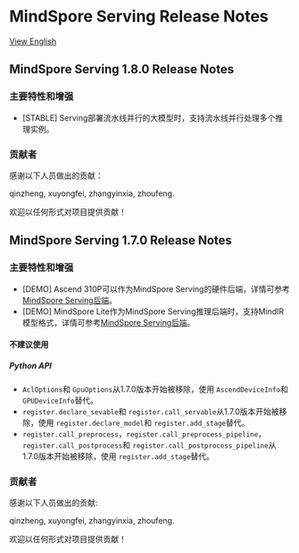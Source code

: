 # MindSpore Serving Release Notes

[View English](./RELEASE.md)

## MindSpore Serving 1.8.0 Release Notes

### 主要特性和增强

- [STABLE] Serving部署流水线并行的大模型时，支持流水线并行处理多个推理实例。

### 贡献者

感谢以下人员做出的贡献：

qinzheng, xuyongfei, zhangyinxia, zhoufeng.

欢迎以任何形式对项目提供贡献！

## MindSpore Serving 1.7.0 Release Notes

### 主要特性和增强

- [DEMO] Ascend 310P可以作为MindSpore Serving的硬件后端，详情可参考[MindSpore Serving后端](https://www.mindspore.cn/serving/docs/zh-CN/r1.8/serving_install.html#installation)。
- [DEMO] MindSpore Lite作为MindSpore Serving推理后端时，支持MindIR模型格式，详情可参考[MindSpore Serving后端](https://www.mindspore.cn/serving/docs/zh-CN/r1.8/serving_install.html#installation)。

#### 不建议使用

##### Python API

- `AclOptions`和 `GpuOptions`从1.7.0版本开始被移除，使用 `AscendDeviceInfo`和 `GPUDeviceInfo`替代。
- `register.declare_sevable`和 `register.call_servable`从1.7.0版本开始被移除，使用 `register.declare_model`和 `register.add_stage`替代。
- `register.call_preprocess`，`register.call_preprocess_pipeline`，`register.call_postprocess`和 `register.call_postprocess_pipeline`从1.7.0版本开始被移除，使用 `register.add_stage`替代。

### 贡献者

感谢以下人员做出的贡献:

qinzheng, xuyongfei, zhangyinxia, zhoufeng.

欢迎以任何形式对项目提供贡献！
